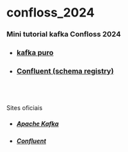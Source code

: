 # confloss_2024

### Mini tutorial kafka Confloss 2024

- ### [kafka puro](./simple/README.md)
- ### [Confluent (schema registry)](./confluent/README.md)

<br/>
<br/>
<br/>
Sites oficiais

* ##### [Apache Kafka](https://kafka.apache.org/)
* ##### [Confluent](https://www.confluent.io/)